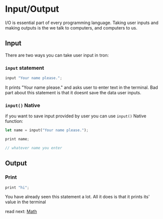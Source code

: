 # Input/Output

I/O is essential part of every programming language. Taking user inputs and making outputs is the we talk to computers, and computers to us.


## Input

There are two ways you can take user input in tron:

### `input` statement

```rs
input "Your name please.";
```

It prints "Your name please." and asks user to enter text in the terminal. Bad part about this statement is that it doesnt save the data user inputs.

### `input()` Native

if you want to save input provided by user you can use `input()` Native function:

```rs
let name = input("Your name please.");

print name;

// whatever name you enter
```

## Output

### Print

```rs
print "hi";
```

You have already seen this statement a lot. All it does is that it prints its' value in the terminal 


read next: [Math](./Math.md)